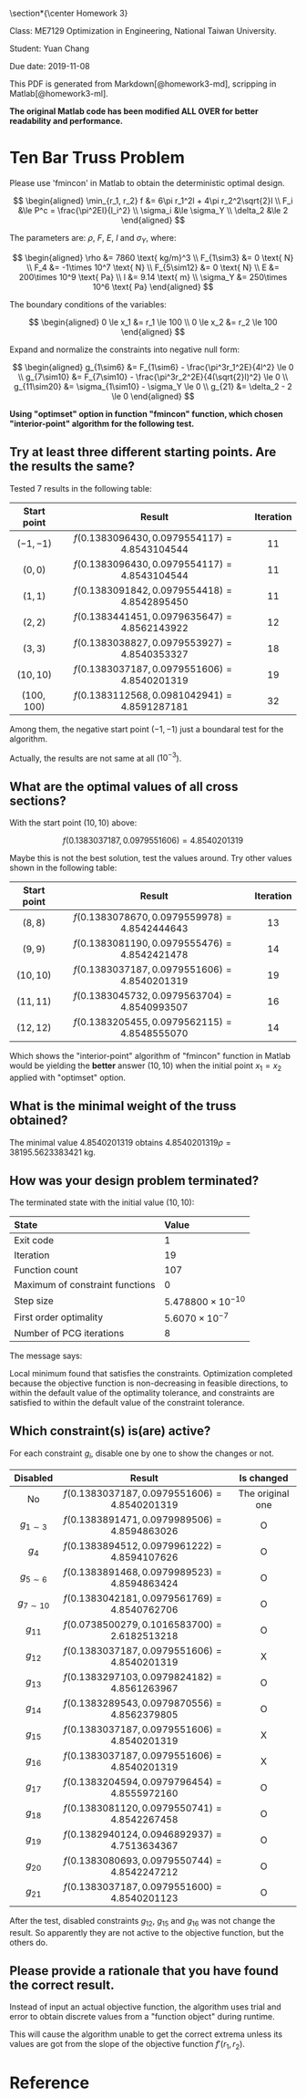 \section*{\center Homework 3}

Class: ME7129 Optimization in Engineering, National Taiwan University.

Student: Yuan Chang

Due date: 2019-11-08

This PDF is generated from Markdown[@homework3-md], scripping in Matlab[@homework3-ml].

**The original Matlab code has been modified ALL OVER for better readability and performance.**

# Ten Bar Truss Problem

Please use 'fmincon' in Matlab to obtain the deterministic optimal design.

$$
\begin{aligned}
\min_{r_1, r_2} f &= 6\pi r_1^2l + 4\pi r_2^2\sqrt{2}l
\\
F_i &\le P^c = \frac{\pi^2EI}{l_i^2}
\\
\sigma_i &\le \sigma_Y
\\
\delta_2 &\le 2
\end{aligned}
$$

The parameters are: $\rho$, $F$, $E$, $l$ and $\sigma_Y$, where:

$$
\begin{aligned}
\rho &= 7860 \text{ kg/m}^3
\\
F_{1\sim3} &= 0 \text{ N}
\\
F_4 &= -1\times 10^7 \text{ N}
\\
F_{5\sim12} &= 0 \text{ N}
\\
E &= 200\times 10^9 \text{ Pa}
\\
l &= 9.14 \text{ m}
\\
\sigma_Y &= 250\times 10^6 \text{ Pa}
\end{aligned}
$$

The boundary conditions of the variables:

$$
\begin{aligned}
0 \le x_1 &= r_1 \le 100
\\
0 \le x_2 &= r_2 \le 100
\end{aligned}
$$

Expand and normalize the constraints into negative null form:

$$
\begin{aligned}
g_{1\sim6} &= F_{1\sim6} - \frac{\pi^3r_1^2E}{4l^2} \le 0
\\
g_{7\sim10} &= F_{7\sim10} - \frac{\pi^3r_2^2E}{4(\sqrt{2}l)^2} \le 0
\\
g_{11\sim20} &= \sigma_{1\sim10} - \sigma_Y \le 0
\\
g_{21} &= \delta_2 - 2 \le 0
\end{aligned}
$$

**Using "optimset" option in function "fmincon" function, which chosen
"interior-point" algorithm for the following test.**

## Try at least three different starting points. Are the results the same?

Tested 7 results in the following table:

| Start point | Result | Iteration |
|:-----------:|:------:|:---------:|
| $(-1, -1)$ | $f(0.1383096430, 0.0979554117) = 4.8543104544$ | $11$ |
| $(0, 0)$ | $f(0.1383096430, 0.0979554117) = 4.8543104544$ | $11$ |
| $(1, 1)$ | $f(0.1383091842, 0.0979554418) = 4.8542895450$ | $11$ |
| $(2, 2)$ | $f(0.1383441451, 0.0979635647) = 4.8562143922$ | $12$ |
| $(3, 3)$ | $f(0.1383038827, 0.0979553927) = 4.8540353327$ | $18$ |
| $(10, 10)$ | $f(0.1383037187, 0.0979551606) = 4.8540201319$ | $19$ |
| $(100, 100)$ | $f(0.1383112568, 0.0981042941) = 4.8591287181$ | $32$ |

Among them, the negative start point $(-1, -1)$ just a boundaral test for the algorithm.

Actually, the results are not same at all ($10^{-3}$).

## What are the optimal values of all cross sections?

With the start point $(10, 10)$ above:

$$f(0.1383037187, 0.0979551606) = 4.8540201319$$

Maybe this is not the best solution, test the values around.
Try other values shown in the following table:

| Start point | Result | Iteration |
|:-----------:|:------:|:---------:|
| $(8, 8)$ | $f(0.1383078670, 0.0979559978) = 4.8542444643$ | $13$ |
| $(9, 9)$ | $f(0.1383081190, 0.0979555476) = 4.8542421478$ | $14$ |
| $(10, 10)$ | $f(0.1383037187, 0.0979551606) = 4.8540201319$ | $19$ |
| $(11, 11)$ | $f(0.1383045732, 0.0979563704) = 4.8540993507$ | $16$ |
| $(12, 12)$ | $f(0.1383205455, 0.0979562115) = 4.8548555070$ | $14$ |

Which shows the "interior-point" algorithm of "fmincon" function in Matlab would be yielding
the **better** answer $(10, 10)$ when the initial point $x_1 = x_2$ applied with  "optimset" option.

## What is the minimal weight of the truss obtained?

The minimal value $4.8540201319$ obtains $4.8540201319\rho = 38195.5623383421$ kg.

## How was your design problem terminated?

The terminated state with the initial value $(10, 10)$:

| State | Value |
|:------|:------|
| Exit code | $1$ |
| Iteration | $19$ |
| Function count | $107$ |
| Maximum of constraint functions | $0$ |
| Step size | $5.478800\times 10^{-10}$ |
| First order optimality | $5.6070\times 10^{-7}$ |
| Number of PCG iterations | $8$ |

The message says:

Local minimum found that satisfies the constraints.
Optimization completed because the objective function is non-decreasing
in feasible directions, to within the default value of the optimality tolerance,
and constraints are satisfied to within the default value of the constraint tolerance.

## Which constraint(s) is(are) active?

For each constraint $g_i$, disable one by one to show the changes or not.

| Disabled | Result | Is changed |
|:--------:|:------:|:----------:|
| No | $f(0.1383037187, 0.0979551606) = 4.8540201319$ | The original one |
| $g_{1\sim3}$ | $f(0.1383891471, 0.0979989506) = 4.8594863026$ | O |
| $g_4$ | $f(0.1383894512, 0.0979961222) = 4.8594107626$ | O |
| $g_{5\sim6}$ | $f(0.1383891468, 0.0979989523) = 4.8594863424$ | O |
| $g_{7\sim10}$ | $f(0.1383042181, 0.0979561769) = 4.8540762706$ | O |
| $g_{11}$ | $f(0.0738500279, 0.1016583700) = 2.6182513218$ | O |
| $g_{12}$ | $f(0.1383037187, 0.0979551606) = 4.8540201319$ | X |
| $g_{13}$ | $f(0.1383297103, 0.0979824182) = 4.8561263967$ | O |
| $g_{14}$ | $f(0.1383289543, 0.0979870556) = 4.8562379805$ | O |
| $g_{15}$ | $f(0.1383037187, 0.0979551606) = 4.8540201319$ | X |
| $g_{16}$ | $f(0.1383037187, 0.0979551606) = 4.8540201319$ | X |
| $g_{17}$ | $f(0.1383204594, 0.0979796454) = 4.8555972160$ | O |
| $g_{18}$ | $f(0.1383081120, 0.0979550741) = 4.8542267458$ | O |
| $g_{19}$ | $f(0.1382940124, 0.0946892937) = 4.7513634367$ | O |
| $g_{20}$ | $f(0.1383080693, 0.0979550744) = 4.8542247212$ | O |
| $g_{21}$ | $f(0.1383037187, 0.0979551600) = 4.8540201123$ | O |

After the test, disabled constraints $g_{12}$, $g_{15}$ and $g_{16}$ was not change the result.
So apparently they are not active to the objective function, but the others do.

## Please provide a rationale that you have found the correct result.

Instead of input an actual objective function,
the algorithm uses trial and error to obtain discrete values from a "function object" during runtime.

This will cause the algorithm unable to get the correct extrema
unless its values are got from the slope of the objective function $f'(r_1, r_2)$.

# Reference
